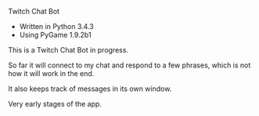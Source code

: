 Twitch Chat Bot

- Written in Python 3.4.3
- Using PyGame 1.9.2b1

This is a Twitch Chat Bot in progress.

So far it will connect to my chat and respond to a few phrases, which is not how it will work in the end.

It also keeps track of messages in its own window.

Very early stages of the app.
